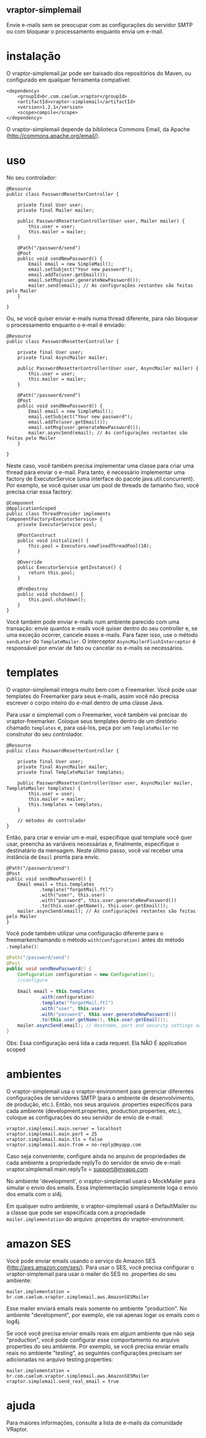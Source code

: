 ## vraptor-simplemail

Envie e-mails sem se preocupar com as configurações do servidor SMTP
ou com bloquear o processamento enquanto envia um e-mail.

# instalação

O vraptor-simplemail.jar pode ser baixado dos repositórios do Maven, ou
configurado em qualquer ferramenta compatível:

	<dependency>
		<groupId>br.com.caelum.vraptor</groupId>
		<artifactId>vraptor-simplemail</artifactId>
		<version>1.2.1</version>
		<scope>compile</scope>
	</dependency>

O vraptor-simplemail depende da biblioteca Commons Email, da Apache
(http://commons.apache.org/email/).

# uso

No seu controlador:

	@Resource
	public class PasswordResetterController {

		private final User user;
		private final Mailer mailer;

		public PasswordResetterController(User user, Mailer mailer) {
			this.user = user;
			this.mailer = mailer;
		}

		@Path("/password/send")
		@Post
		public void sendNewPassword() {
			Email email = new SimpleMail();
			email.setSubject("Your new password");
			email.addTo(user.getEmail());
			email.setMsg(user.generateNewPassword());
			mailer.send(email); // As configurações restantes são feitas pelo Mailer
		}

	}

Ou, se você quiser enviar e-mails numa thread diferente, para não
bloquear o processamento enquanto o e-mail é enviado:

	@Resource
	public class PasswordResetterController {

		private final User user;
		private final AsyncMailer mailer;

		public PasswordResetterController(User user, AsyncMailer mailer) {
			this.user = user;
			this.mailer = mailer;
		}

		@Path("/password/send")
		@Post
		public void sendNewPassword() {
			Email email = new SimpleMail();
			email.setSubject("Your new password");
			email.addTo(user.getEmail());
			email.setMsg(user.generateNewPassword());
			mailer.asyncSend(email); // As configurações restantes são feitas pelo Mailer
		}

	}

Neste caso, você também precisa implementar uma classe para criar uma thread
para enviar o e-mail. Para tanto, é necessário implementar uma factory de
ExecutorService (uma interface do pacote java.util.concurrent). Por exemplo, se
você quiser usar um pool de threads de tamanho fixo, você precisa criar essa
factory:

	@Component
	@ApplicationScoped
	public class ThreadProvider implements ComponentFactory<ExecutorService> {
		private ExecutorService pool;

		@PostConstruct
		public void initialize() {
			this.pool = Executors.newFixedThreadPool(10);
		}

		@Override
		public ExecutorService getInstance() {
			return this.pool;
		}

		@PreDestroy
		public void shutdown() {
			this.pool.shutdown();
		}
	}

Você também pode enviar e-mails num ambiente parecido com uma transação: envie
quantos e-mails você quiser dentro do seu controller e, se uma exceção ocorrer,
cancele esses e-mails. Para fazer isso, use o método `sendLater` do
`TemplateMailer`. O interceptor `AsyncMailerFlushInterceptor` é responsável por
enviar de fato ou cancelar os e-mails se necessários.

# templates

O vraptor-simplemail integra muito bem com o Freemarker. Você pode usar
templates do Freemarker para seus e-mails, assim você não precisa escrever o
corpo inteiro do e-mail dentro de uma classe Java.

Para usar o simplemail com o Freemarker, você também vai precisar do
vraptor-freemarker. Coloque seus templates dentro de um diretório chamado
`templates` e, para usá-los, peça por um `TemplateMailer` no construtor do seu
controlador.

	@Resource
	public class PasswordResetterController {

		private final User user;
		private final AsyncMailer mailer;
		private final TemplateMailer templates;

		public PasswordResetterController(User user, AsyncMailer mailer, TemplateMailer templates) {
			this.user = user;
			this.mailer = mailer;
			this.templates = templates;
		}

		// métodos do controlador
	}

Então, para criar e enviar um e-mail, especifique qual template você quer usar,
preencha as variáveis necessárias e, finalmente, especifique o destinatário da
mensagem. Neste último passo, você vai receber uma instância de `Email` pronta
para envio.

	@Path("/password/send")
	@Post
	public void sendNewPassword() {
		Email email = this.templates
				.template("forgotMail.ftl")
				.with("user", this.user)
				.with("password", this.user.generateNewPassword())
				.to(this.user.getName(), this.user.getEmail());
		mailer.asyncSend(email); // As configurações restantes são feitas pelo Mailer
	}


Você pode também utilizar uma configuração diferente para o freemarkerchamando o método `with(configuration)` antes do método `.template()`:

```java
@Path("/password/send")
@Post
public void sendNewPassword() {
	Configuration configuration = new Configuration();
	//configure 

	Email email = this.templates
			.with(configuration)
			.template("forgotMail.ftl")
			.with("user", this.user)
			.with("password", this.user.generateNewPassword())
			.to(this.user.getName(), this.user.getEmail());
	mailer.asyncSend(email); // Hostname, port and security settings are made by the Mailer
}
```

Obs: Essa configuração será lida a cada request. Ela NÃO É application scoped


# ambientes

O vraptor-simplemail usa o vraptor-environment para gerenciar diferentes configurações de servidores
SMTP (para o ambiente de desenvolvimento, de produção, etc.). Então, nos seus arquivos .properties
específicos para cada ambiente (development.properties, production.properties, etc.), coloque as
configurações do seu servidor de envio de e-mail:

	vraptor.simplemail.main.server = localhost
	vraptor.simplemail.main.port = 25
	vraptor.simplemail.main.tls = false
	vraptor.simplemail.main.from = no-reply@myapp.com

Caso seja conveniente, configure ainda no arquivo de propriedades de cada ambiente a propriedade replyTo
do servidor de envio de e-mail:
	vraptor.simplemail.main.replyTo = support@myapp.com

No ambiente 'development', o vraptor-simplemail usará o MockMailer para simular o envio dos emails. Essa
implementação simplesmente loga o envio dos emails com o sl4j.

Em qualquer outro ambiente, o vraptor-simplemail usará o DefaultMailer ou a classe que pode
ser especificada com a propriedade `mailer.implementation` do arquivo .properties do vraptor-environment.

# amazon SES
Você pode enviar emails usando o serviço do Amazon SES
(http://aws.amazon.com/ses/).  Para usar o SES, você precisa configurar o
vraptor-simplemail para usar o mailer do SES no .properties do seu ambiente:

    mailer.implementation = br.com.caelum.vraptor.simplemail.aws.AmazonSESMailer

Esse mailer enviará emails reais somente no ambiente "production". No ambiente
"development", por exemplo, ele vai apenas logar os emails com o log4j.

Se você você precisa enviar emails reais em algum ambiente que não seja
"production", você pode configurar esse comportamento no arquivo properties do
seu ambiente. Por exemplo, se você precisa enviar emails reais no ambiente
"testing", as seguintes configurações precisam ser adicionadas no arquivo
testing.properties:

    mailer.implementation = br.com.caelum.vraptor.simplemail.aws.AmazonSESMailer
    vraptor.simplemail.send_real_email = true

# ajuda

Para maiores informações, consulte a lista de e-mails da comunidade VRaptor.
